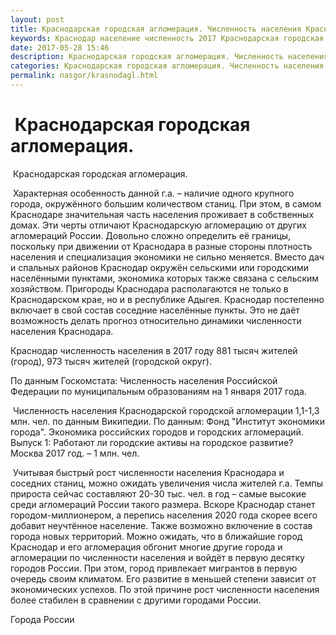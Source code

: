 ```yaml
---
layout: post
title: Краснодарская городская агломерация. Численность населения Краснодара
keywords: Краснодар население численность 2017 Краснодарская городская агломерация
date: 2017-05-28 15:46
description: Краснодарская городская агломерация. Численность населения Краснодара 2017
categories: Краснодарская городская агломерация. Численность населения Краснодара 2017
permalink: nasgor/krasnodagl.html
---
```


#  Краснодарская городская агломерация.



 Краснодарская городская агломерация.



 Характерная особенность данной г.а. – наличие одного крупного города, окружённого большим количеством станиц. При этом, в самом Краснодаре значительная часть населения проживает в собственных домах. Эти черты отличают Краснодарскую агломерацию от других агломераций России. Довольно сложно определить её границы, поскольку при движении от Краснодара в разные стороны плотность населения и специализация экономики не сильно меняется. Вместо дач и спальных районов Краснодар окружён сельскими или городскими населёнными пунктами, экономика которых также связана с сельским хозяйством. Пригороды Краснодара располагаются не только в Краснодарском крае, но и в республике Адыгея. Краснодар постепенно включает в свой состав соседние населённые пункты. Это не даёт возможность делать прогноз относительно динамики численности населения Краснодара.




Краснодар численность населения в 2017 году 881 тысяч жителей (город), 973 тысяч жителей (городской округ).


По данным Госкомстата: Численность населения Российской Федерации по муниципальным образованиям на 1 января 2017 года.





 Численность населения Краснодарской городской агломерации 1,1-1,3 млн. чел. по данным Википедии. По данным: Фонд &#34;Институт экономики города&#34;. Экономика российских городов и городских агломераций. Выпуск 1: Работают ли городские активы на городское развитие? Москва 2017 год. – 1 млн. чел.



 Учитывая быстрый рост численности населения Краснодара и соседних станиц, можно ожидать увеличения числа жителей г.а. Темпы прироста сейчас составляют 20-30 тыс. чел. в год – самые высокие среди агломераций России такого размера. Вскоре Краснодар станет городом-миллионером, а перепись населения 2020 года скорее всего добавит неучтённое население. Также возможно включение в состав города новых территорий. Можно ожидать, что в ближайшие город Краснодар и его агломерация обгонит многие другие города и агломерации по численности населения и войдёт в первую десятку городов России. При этом, город привлекает мигрантов в первую очередь своим климатом. Его развитие в меньшей степени зависит от экономических успехов. По этой причине рост численности населения более стабилен в сравнении с другими городами России. 





Города России

		
